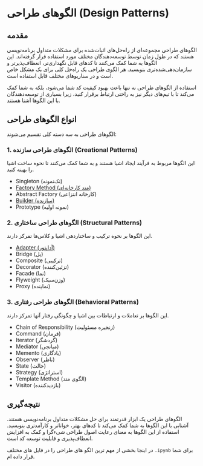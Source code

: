 # الگوهای طراحی (Design Patterns)

## مقدمه
الگوهای طراحی مجموعه‌ای از راه‌حل‌های اثبات‌شده برای مشکلات متداول برنامه‌نویسی هستند که در طول زمان توسط توسعه‌دهندگان مختلف مورد استفاده قرار گرفته‌اند. این الگوها به شما کمک می‌کنند تا کدهای قابل نگهداری‌تر، انعطاف‌پذیرتر و سازمان‌دهی‌شده‌تری بنویسید. هر الگوی طراحی یک راه‌حل کلی برای یک مشکل خاص است و در سناریوهای مختلف قابل استفاده است.

استفاده از الگوهای طراحی نه تنها باعث بهبود کیفیت کد شما می‌شود، بلکه به شما کمک می‌کند تا با تیم‌های دیگر نیز به راحتی ارتباط برقرار کنید، زیرا بسیاری از توسعه‌دهندگان با این الگوها آشنا هستند.

## انواع الگوهای طراحی
الگوهای طراحی به سه دسته کلی تقسیم می‌شوند:

### 1. الگوهای طراحی سازنده (Creational Patterns)
این الگوها مربوط به فرآیند ایجاد اشیا هستند و به شما کمک می‌کنند تا نحوه ساخت اشیا را بهینه کنید.

- Singleton (تک‌نمونه)
- [Factory Method (متد کارخانه‌ای)](abstract_factory.ipynb)
- Abstract Factory (کارخانه انتزاعی)
- [Builder (سازنده)](builder.ipynb)
- Prototype (نمونه اولیه)

### 2. الگوهای طراحی ساختاری (Structural Patterns)
این الگوها بر نحوه ترکیب و ساختاردهی اشیا و کلاس‌ها تمرکز دارند.

- [Adapter (آداپتور)](adaptor.ipynb)
- Bridge (پل)
- Composite (ترکیبی)
- Decorator (تزئین‌کننده)
- Facade (نما)
- Flyweight (وزن‌سبک)
- Proxy (نماینده)

### 3. الگوهای طراحی رفتاری (Behavioral Patterns)
این الگوها بر تعاملات و ارتباطات بین اشیا و چگونگی رفتار آنها تمرکز دارند.

- Chain of Responsibility (زنجیره مسئولیت)
- Command (فرمان)
- Iterator (گردشگر)
- Mediator (میانجی)
- Memento (یادگاری)
- Observer (ناظر)
- State (حالت)
- Strategy (استراتژی)
- Template Method (الگوی متد)
- Visitor (بازدیدکننده)

## نتیجه‌گیری
الگوهای طراحی یک ابزار قدرتمند برای حل مشکلات متداول برنامه‌نویسی هستند. آشنایی با این الگوها به شما کمک می‌کند تا کدهای بهتر، خواناتر و کارآمدتری بنویسید. استفاده از این الگوها به معنای رعایت اصول طراحی شیءگرا و کمک به افزایش انعطاف‌پذیری و قابلیت توسعه کد است.

در اینجا بخشی از مهم ترین الگو های طراحی را در فایل های مختلف `.ipynb` برای شما قرار داده ام.

